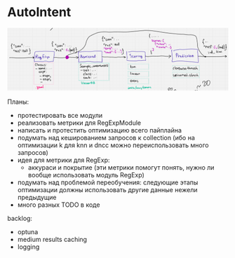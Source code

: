 # AutoIntent

![](assets/classification_pipeline.png)

Планы:
- протестировать все модули
- реализовать метрики для RegExpModule
- написать и протестить оптимизацию всего пайплайна
- подумать над кешированием запросов к collection (ибо на оптимизации k для knn и dncc можно переиспользовать много запросов)
- идея для метрики для RegExp:
    - аккураси и покрытие (эти метрики помогут понять, нужно ли вообще использовать модуль RegExp)
- подумать над проблемой переобучения: следующие этапы оптимизации должны использовать другие данные нежели предыдущие
- много разных TODO в коде

backlog:
- optuna
- medium results caching
- logging